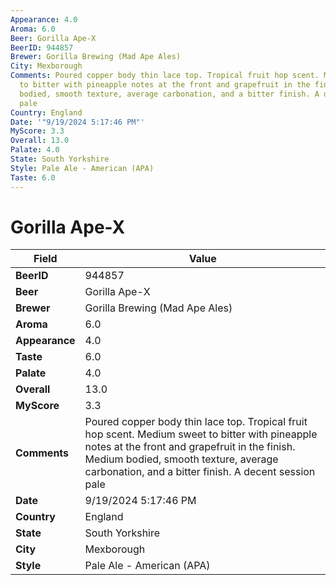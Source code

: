 ```yaml
---
Appearance: 4.0
Aroma: 6.0
Beer: Gorilla Ape-X
BeerID: 944857
Brewer: Gorilla Brewing (Mad Ape Ales)
City: Mexborough
Comments: Poured copper body thin lace top. Tropical fruit hop scent. Medium sweet
  to bitter with pineapple notes at the front and grapefruit in the finish. Medium
  bodied, smooth texture, average carbonation, and a bitter finish. A decent session
  pale
Country: England
Date: '"9/19/2024 5:17:46 PM"'
MyScore: 3.3
Overall: 13.0
Palate: 4.0
State: South Yorkshire
Style: Pale Ale - American (APA)
Taste: 6.0
---
```


# Gorilla Ape-X

| Field         | Value |
|---------------|-------|
| **BeerID** | 944857 |
| **Beer** | Gorilla Ape-X |
| **Brewer** | Gorilla Brewing (Mad Ape Ales) |
| **Aroma** | 6.0 |
| **Appearance** | 4.0 |
| **Taste** | 6.0 |
| **Palate** | 4.0 |
| **Overall** | 13.0 |
| **MyScore** | 3.3 |
| **Comments** | Poured copper body thin lace top. Tropical fruit hop scent. Medium sweet to bitter with pineapple notes at the front and grapefruit in the finish. Medium bodied, smooth texture, average carbonation, and a bitter finish. A decent session pale |
| **Date** | 9/19/2024 5:17:46 PM |
| **Country** | England |
| **State** | South Yorkshire |
| **City** | Mexborough |
| **Style** | Pale Ale - American (APA) |
